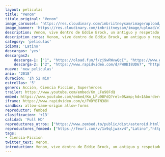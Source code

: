 ```yaml
---
layout: peliculas
title: "Venom"
titulo_original: "Venom"
image_carousel: 'https://res.cloudinary.com/imbriitneysam/image/upload/v1537676712/venom2-min.jpg'
image_banner: 'https://res.cloudinary.com/imbriitneysam/image/upload/v1537676714/venom3-min.jpg'
description: Venom, vive dentro de Eddie Brock, un antiguo y respetado periodista que, tras perderlo todo a nivel profesional, e incitado por su odio hacia Spider-Man decidió dejar que el simbionte se introdujese en él.
description_corta: Venom, vive dentro de Eddie Brock, un antiguo y respetado periodista que, tras perderlo todo a nivel profesional, e incitado por su odio hacia Spider-Man decidió...
category: 'peliculas'
idioma: 'Latino'
descargas: 'yes'
descargas2:
    descarga-1: ["1", "https://oload.fun/f/zj9wRWvwQcI", "https://www.google.com/s2/favicons?domain=openload.co","OpenLoad","https://res.cloudinary.com/imbriitneysam/image/upload/v1541473684/mexico.png", "Latino", "TS-Screener"]
    descarga-2: ["2", "https://www.rapidvideo.com/d/FW0BI8UD67", "https://www.google.com/s2/favicons?domain=www.rapidvideo.com","RapidVideo","https://res.cloudinary.com/imbriitneysam/image/upload/v1541473684/mexico.png", "Latino", "TS-Screener"]
nuevo: 'new_peliculas'
anio: '2018'
duracion: '1h 52 min'
estrellas: '5'
genero: Acción, Ciencia Ficción, Superhéroes
trailer: https://www.youtube.com/embed/Km_LFu90FdQ
embed: https://www.youtube.com/embed/Km_LFu90FdQ?rel=0&amp;hd=1&border=0&wmode=opaque&enablejsapi=1&modestbranding=1&controls=1&showinfo=1
iframe: https://www.rapidvideo.com/e/FWDYBTN38H
sandbox: allow-same-origin allow-forms
reproductor: fembed
clasificacion: '+13'
calidad: 'Full HD'
reproductores_otros: ["https://www.zembed.to/public/dist/asteroid.html?id=fcbbdedf4ec8947661b4cf7fd57350ca&title=Venom","Latino","https://gdriveplayer.me/embed2.php?link=awYhKoGxf1fTB9AaTne84ghvdKD5n9kwBRWFSnC8wFnz462S1qsYLNdc0ng693u97HmAoRc6sfrAr0e2%252BBW9vkgWhSuATlFMmNFRK1k5IIwlck4auh29lLBTl2evzJYy6u%252B44CPcUus2WNXElT1yj%252FJR7QYy8AMpW20zXwLwSApwJfjy1JL%252Bk%252Fql4RHBgSgtunc6KCjWX3ccr0hUMpKDjM","Latino","https://gdriveplayer.me/embed2.php?link=4Jp%252FK9rgMBNDj%252B3324ZzQQiW3QT3PsVY0geapLOxDcIHqL1iRoZe%252BeI%252BXvRauoa4A6HDMKHuYXiXjqbljueUhO8wCb0NdqLB49vQvdvVFsatS6leVNOOiCb8J0UBEU%252FVU94Z2yTT4Wzpu7cI%252BBGHW0yS1X5958k4IG9nKhURy01F6rTlgF1ta%252FOa94CaeEXg1qXzs1kZ4RuC%252FCskbS8fdL","Latino","https://api.cuevana3.io/stream/index.php?file=ek5lbm9xYWNrS0xYMTZLa2xNbkdvY3ZTb3BtZng4TGp6ZFpobGFMUGtPTFJ5SnFUWU5MSzZkUFhZR1JwbTVha25KR1VvcVBWMGVMWWtaYWhvSkhWNTVXVmFtSnFtNWpTc0tTSGtYdW1qK0RVbHc9PQ","Latino"]
reproductores_fembed: ["https://feurl.com/v/1x9qljwzxv4","Latino","https://jplayer.club/v/w84xpsn73dd64-l","Latino"]
tags:
- Ciencia-Ficcion
twitter_text: Venom.
introduction: Venom, vive dentro de Eddie Brock, un antiguo y respetado periodista que, tras perderlo todo a nivel profesional, e incitado por su odio hacia Spider-Man decidió dejar que el simbionte se introdujese en él.
---
```












